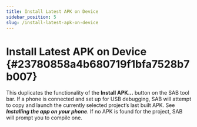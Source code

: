 ```yaml
---
title: Install Latest APK on Device
sidebar_position: 5
slug: /install-latest-apk-on-device
---
```




# **Install Latest APK on Device** {#23780858a4b680719f1bfa7528b7b007}


This duplicates the functionality of the **Install APK...** button on the SAB tool bar. If a phone is connected and set up for USB debugging, SAB will attempt to copy and launch the currently selected project’s last built APK. See _**Installing the app on your phone**_. If no APK is found for the project, SAB will prompt you to compile one.

